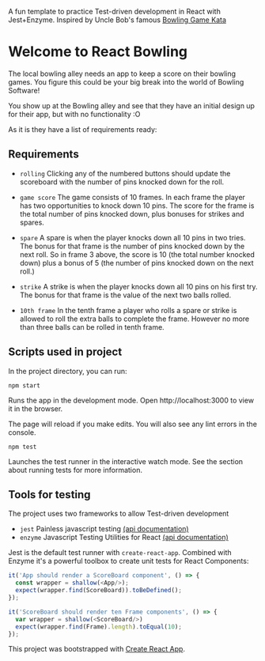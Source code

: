 A fun template to practice Test-driven development in React with Jest+Enzyme.
Inspired by Uncle Bob's famous [Bowling Game Kata](http://butunclebob.com/files/downloads/Bowling%20Game%20Kata.ppt)

# Welcome to React Bowling
The local bowling alley needs an app to keep a score on their bowling games. 
You figure this could be your big break into the world of Bowling Software!

You show up at the Bowling alley and see that they have an initial design up for their app, 
but with no functionality :O

As it is they have a list of requirements ready:

## Requirements
* `rolling` Clicking any of the numbered buttons should update the scoreboard with the number of pins knocked down for the roll.

* `game score` The game consists of 10 frames.  In each frame the player has
               two opportunities to knock down 10 pins.  The score for the frame is the total
               number of pins knocked down, plus bonuses for strikes and spares.
               
* `spare` A spare is when the player knocks down all 10 pins in two tries.  The bonus for
          that frame is the number of pins knocked down by the next roll.  So in frame 3
          above, the score is 10 (the total number knocked down) plus a bonus of 5 (the
          number of pins knocked down on the next roll.)
          
* `strike` A strike is when the player knocks down all 10 pins on his first try.  The bonus
           for that frame is the value of the next two balls rolled.
           
* `10th frame` In the tenth frame a player who rolls a spare or strike is allowed to roll the extra
               balls to complete the frame.  However no more than three balls can be rolled in
               tenth frame.

## Scripts used in project
In the project directory, you can run:

`npm start`

Runs the app in the development mode.
Open http://localhost:3000 to view it in the browser.

The page will reload if you make edits.
You will also see any lint errors in the console.

`npm test`

Launches the test runner in the interactive watch mode.
See the section about running tests for more information.

## Tools for testing
The project uses two frameworks to allow Test-driven development
* `jest` Painless javascript testing [(api documentation)](https://facebook.github.io/jest/docs/api.html)
* `enzyme` Javascript Testing Utilities for React [(api documentation)](http://airbnb.io/enzyme/)

Jest is the default test runner with `create-react-app`. Combined with Enzyme it's a powerful toolbox to create unit tests for React Components:

```js
it('App should render a ScoreBoard component', () => {
  const wrapper = shallow(<App/>);
  expect(wrapper.find(ScoreBoard)).toBeDefined();
});

it('ScoreBoard should render ten Frame components', () => {
  var wrapper = shallow(<ScoreBoard/>)
  expect(wrapper.find(Frame).length).toEqual(10);
});
```

This project was bootstrapped with [Create React App](https://github.com/facebookincubator/create-react-app).
